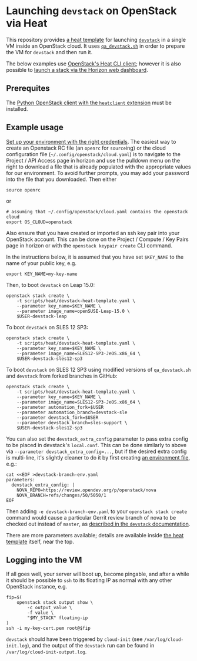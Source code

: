 # Launching `devstack` on OpenStack via Heat

This repository provides [a heat
template](../../scripts/heat/devstack-heat-template.yaml) for
launching
[`devstack`](https://docs.openstack.org/devstack/latest/index.html) in
a single VM inside an OpenStack cloud.  It uses
[`qa_devstack.sh`](../../scripts/jenkins/qa_devstack.sh) in order to
prepare the VM for `devstack` and then run it.

The below examples use [OpenStack's Heat CLI
client](https://docs.openstack.org/python-heatclient/latest/cli/stack.html#stack-create);
however it is also possible to [launch a stack via the Horizon web
dashboard](https://docs.openstack.org/heat-dashboard/latest/user/stacks.html#launch-a-stack).

## Prerequites

The [Python OpenStack client with the `heatclient`
extension](https://docs.openstack.org/mitaka/user-guide/common/cli_install_openstack_command_line_clients.html)
must be installed.

## Example usage

[Set up your environment with the right
credentials](https://docs.openstack.org/python-openstackclient/rocky/cli/man/openstack.html#authentication-methods).
The easiest way to create an Openstack RC file (an `openrc` for `source`ing) or
the cloud configuration file (`~/.config/openstack/cloud.yaml`) is to navigate
to the Project / API Access page in horizon and use the pulldown menu
on the right to download a file that is already populated with the appropriate
values for our environment.  To avoid further prompts, you may add your password
into the file that you downloaded.  Then either

    source openrc

or

    # assuming that ~/.config/openstack/cloud.yaml contains the openstack cloud
    export OS_CLOUD=openstack

Also ensure that you have created or imported an ssh key pair into
your OpenStack account.  This can be done on the
Project / Compute / Key Pairs page in horizon
or with the `openstack keypair create` CLI command.

In the instructions below, it is assumed that
you have set `$KEY_NAME` to the name of your public key, e.g.

    export KEY_NAME=my-key-name

Then, to boot `devstack` on Leap 15.0:

    openstack stack create \
        -t scripts/heat/devstack-heat-template.yaml \
        --parameter key_name=$KEY_NAME \
        --parameter image_name=openSUSE-Leap-15.0 \
        $USER-devstack-leap

To boot `devstack` on SLES 12 SP3:

    openstack stack create \
        -t scripts/heat/devstack-heat-template.yaml \
        --parameter key_name=$KEY_NAME \
        --parameter image_name=SLES12-SP3-JeOS.x86_64 \
        $USER-devstack-sles12-sp3

To boot `devstack` on SLES 12 SP3 using modified versions of
`qa_devstack.sh` and `devstack` from forked branches in GitHub:

    openstack stack create \
        -t scripts/heat/devstack-heat-template.yaml \
        --parameter key_name=$KEY_NAME \
        --parameter image_name=SLES12-SP3-JeOS.x86_64 \
        --parameter automation_fork=$USER
        --parameter automation_branch=devstack-sle
        --parameter devstack_fork=$USER
        --parameter devstack_branch=sles-support \
        $USER-devstack-sles12-sp3

You can also set the `devstack_extra_config` parameter to pass extra
config to be placed in devstack's `local.conf`.  This can be done
similarly to above via `--parameter devstack_extra_config=...`, but if
the desired extra config is multi-line, it's slightly cleaner to do it
by first creating [an environment
file](https://docs.openstack.org/heat/rocky/template_guide/environment.html),
e.g.:

    cat <<EOF >devstack-branch-env.yaml
    parameters:
      devstack_extra_config: |
        NOVA_REPO=https://review.opendev.org/p/openstack/nova
        NOVA_BRANCH=refs/changes/50/5050/1
    EOF

Then adding `-e devstack-branch-env.yaml` to your `openstack stack
create` command would cause a particular Gerrit review branch of nova
to be checked out instead of `master`, as [described in the `devstack`
documentation](https://docs.openstack.org/devstack/latest/configuration.html#service-repos).

There are more parameters available; details are available inside [the
heat template](../../scripts/heat/devstack-heat-template.yaml) itself,
near the top.

## Logging into the VM

If all goes well, your server will boot up, become pingable, and after
a while it should be possible to `ssh` to its floating IP as normal
with any other OpenStack instance, e.g.

    fip=$(
        openstack stack output show \
            -c output_value \
            -f value \
            "$MY_STACK" floating-ip
    )
    ssh -i my-key-cert.pem root@$fip

`devstack` should have been triggered by `cloud-init` (see
`/var/log/cloud-init.log`), and the output of the `devstack` run can
be found in `/var/log/cloud-init-output.log`.
